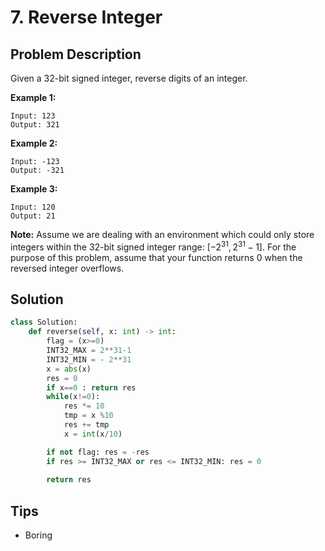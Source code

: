 # 7. Reverse Integer



## Problem Description

Given a 32-bit signed integer, reverse digits of an integer.

**Example 1:**

```
Input: 123
Output: 321
```

**Example 2:**

```
Input: -123
Output: -321
```

**Example 3:**

```
Input: 120
Output: 21
```

**Note:**
Assume we are dealing with an environment which could only store integers within the 32-bit signed integer range: $[−2^{31},  2^{31} − 1]$. For the purpose of this problem, assume that your function returns 0 when the reversed integer overflows.



## Solution



```python
class Solution:
    def reverse(self, x: int) -> int:
        flag = (x>=0)
        INT32_MAX = 2**31-1
        INT32_MIN = - 2**31
        x = abs(x)
        res = 0
        if x==0 : return res
        while(x!=0):
            res *= 10
            tmp = x %10
            res += tmp
            x = int(x/10)

        if not flag: res = -res
        if res >= INT32_MAX or res <= INT32_MIN: res = 0
        
        return res
```



## Tips

- Boring

